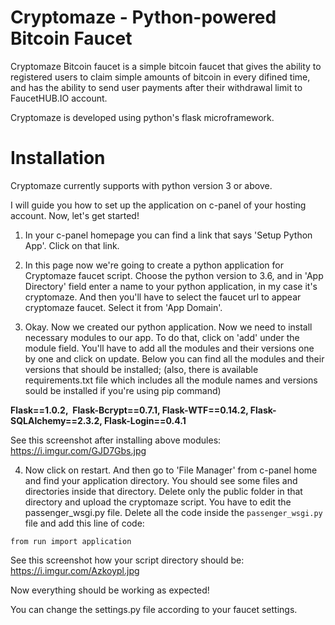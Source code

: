 # Cryptomaze - Python-powered Bitcoin Faucet
Cryptomaze Bitcoin faucet is a simple bitcoin faucet that gives the ability to registered users to claim simple amounts of bitcoin in every difined time, and has the ability to send user payments after their withdrawal limit to FaucetHUB.IO account.

Cryptomaze is developed using python's flask microframework.

# Installation
Cryptomaze currently supports with python version 3 or above.

I will guide you how to set up the application on c-panel of your hosting account. Now, let's get started!

1. In your c-panel homepage you can find a link that says 'Setup Python App'. Click on that link.

2. In this page now we're going to create a python application for Cryptomaze faucet script. Choose the python version to 3.6, and in 'App Directory' field enter a name to your python application, in my case it's cryptomaze. And then you'll have to select the faucet url to appear cryptomaze faucet. Select it from 'App Domain'.

3. Okay. Now we created our python application. Now we need to install necessary modules to our app. To do that, click on 'add' under the module field. You'll have to add all the modules and their versions one by one and click on update. Below you can find all the modules and their versions that should be installed; (also, there is available requirements.txt file which includes all the module names and versions sould be installed if you're using pip command)

**Flask==1.0.2,  Flask-Bcrypt==0.7.1, Flask-WTF==0.14.2, Flask-SQLAlchemy==2.3.2, Flask-Login==0.4.1**

See this screenshot after installing above modules: https://i.imgur.com/GJD7Gbs.jpg

4. Now click on restart. And then go to 'File Manager' from c-panel home and find your application directory. You should see some files and directories inside that directory. Delete only the public folder in that directory and upload the cryptomaze script. You have to edit the  passenger_wsgi.py file. Delete all the code inside the `passenger_wsgi.py` file and add this line of code:

`from run import application`

See this screenshot how your script directory should be: https://i.imgur.com/Azkoypl.jpg

Now everything should be working as expected!

You can change the settings.py file according to your faucet settings.

